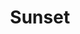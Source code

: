 ---
title: Sunset
price: 85
layout: default
modal-id: 3
process: monoprint with pochoir and hand coloring
artist: Melanie Finlayson
image_location: img/blackbird-show/finlayson-3.jpg
---